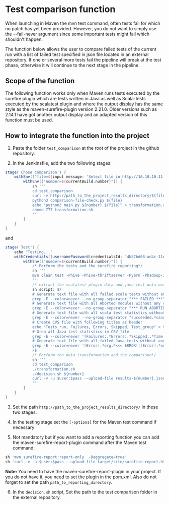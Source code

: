 # Test comparison function

When launching in Maven the mvn test command, often tests fail for which no patch has yet been provided. However, you do not want to simply use the --fail-never argument since some important tests might fail which shouldn't happen.

The function below allows the user to compare failed tests of the current run with a list of failed test specified in json file located in an external repository. If one or several more tests fail the pipeline will break at the test phase, otherwise it will continue to the next stage in the pipeline.

## Scope of the function

The following function works only when Maven runs tests executed by the surefire plugin which are tests written in Java as well as Scala-tests executed by the scalatest plugin and where the output display has the same style as the maven-surefire-plugin version 2.21.0. Older versions such as 2.14.1 have got another output display and an adapted version of this function must be used.

## How to integrate the function into the project

1. Paste the folder `test_comparison` at the root of the project in the github repository.

2. In the Jenkinsfile, add the two following stages:

```groovy
stage('Chose comparison') {
    withEnv(["file=${input message: 'Select file in http://10.10.10.11:30000/repository/java-test-reports/', parameters: [string('number of results file')]}"]) {
        withEnv(["number=${currentBuild.number}"]) {
            sh '''
            cd test_comparison
            curl -v http://path_to_the_project_results_directory/${file} > ${file}
            python3 comparison-file-check.py ${file}
            echo "python3 main.py ${number} ${file}" > transformation.sh
            chmod 777 transformation.sh
            '''
        }
    }
}
```

and

```groovy
stage('Test') {
    echo "Testing..."
    withCredentials([usernamePassword(credentialsId: '4b87bd68-ad4c-11ed-afa1-0242ac120002', passwordVariable: 'pass', usernameVariable: 'user')]) {
        withEnv(["number=${currentBuild.number}"]) {
            /* Perform the tests and the surefire reporting*/
            sh '''
            mvn clean test -Phive -Phive-thriftserver -Pyarn -Phadoop-3.1 -Pflume --batch-mode --fail-never -Dstyle.color=never | tee output.txt
            '''
            /* extract the scalatest-plugin data and java-test data output and remove all color signs */
            sh script: $/
            # Generate text file with all failed scala tests without any colors
            grep -F --color=never --no-group-separator "*** FAILED ***" */target/surefire-reports/SparkTestSuite.txt */**/target/surefire-reports/SparkTestSuite.txt | sed -r "s|\x1B\[[0-9;]*[mK]||g" > test_comparison/scala-tests.txt
            # Generate text file with all Aborted modules without any colors
            grep -E --color=never --no-group-separator "*** RUN ABORTED ***" */target/surefire-reports/SparkTestSuite.txt */**/target/surefire-reports/SparkTestSuite.txt | sed -r "s|\x1B\[[0-9;]*[mK]||g" > test_comparison/aborted-tests.txt
            # Generate text file with all scala test statistics without any colors
            grep -E --color=never --no-group-separator "succeeded.*canceled.*ignored" */target/surefire-reports/SparkTestSuite.txt */**/target/surefire-reports/SparkTestSuite.txt | sed -r "s|\x1B\[[0-9;]*[mK]||g" > test_comparison/scala-end-results.txt
            # Create CVS file with following titles as header
            echo "Tests_run, Failures, Errors, Skipped, Test_group" > test_comparison/output-tests.csv
            # Grep all Java test statistics in CSV file
            grep -E --color=never '(Failures:.*Errors:.*Skipped:.*Time elapsed:)' output.txt >> test_comparison/output-tests.csv
            # Generate text file with all failed Java tests without any colors
            grep -E --color=never '[Error].*org.*<<< ERROR!|[Error].*org.*<<< FAILURE!' output.txt | sed -r "s|\x1B\[[0-9;]*[mK]||g" > test_comparison/java-test-failures.txt
            /$
            /* Perform the data transformation and the comparison*/
            sh '''
            cd test_comparison
            ./transformation.sh
            ./decision.sh ${number}
            curl -v -u $user:$pass --upload-file results-${number}.json http://path_to_the_project_results_directory/results-${number}.json
            '''
        }
    }
}
```

3. Set the path `http://path_to_the_project_results_directory/` in these two stages.

4. In the testing stage set the `[-options]` for the Maven test command if necessary

5. Not mandatory but if you want to add a reporting function you can add the maven-surefire-report-plugin command after the Maven test command:

```groovy
sh 'mvn surefire-report:report-only  -Daggregate=true'
sh 'curl -v -u $user:$pass --upload-file target/site/surefire-report.html http://path_to_reporting_directory/surefire-report-${number}.html'
```
**Note:** You need to have the maven-surefire-report-plugin in your project. If you do not have it, you need to set the plugin in the pom.xml. Also do not forget to set the path `path_to_reporting_directory`.

6. In the `decision.sh` script, Set the path to the test comparison folder in the external repository.